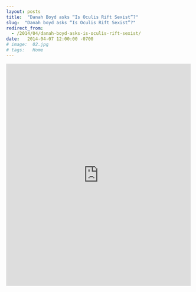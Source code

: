 ```yaml
---
layout: posts
title:  "Danah Boyd asks “Is Oculis Rift Sexist”?"
slug:  "Danah boyd asks “Is Oculis Rift Sexist”?"
redirect_from:
  - /2014/04/danah-boyd-asks-is-oculis-rift-sexist/
date:   2014-04-07 12:00:00 -0700
# image:  02.jpg
# tags:   Home
---
```



<iframe src="https://www.facebook.com/plugins/post.php?href=https%3A%2F%2Fwww.facebook.com%2FChristopherRayAllen%2Fposts%2F10152335616600540&show_text=true&width=500" width="500" height="603" style="border:none;overflow:hidden" scrolling="no" frameborder="0" allowfullscreen="true" allow="autoplay; clipboard-write; encrypted-media; picture-in-picture; web-share"></iframe>


